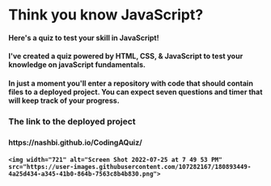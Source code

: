 # Think you know JavaScript?
<h4> Here's a quiz to test your skill in JavaScript! <h4>

<h4> I've created a quiz powered by HTML, CSS, & JavaScript to test your knowledge on javaScript fundamentals. <h4> 
  
<p> In just a moment you'll enter a repository with code that should contain files to a deployed project. You can expect seven questions and timer that will keep track of your progress.<p> 
  
<h3> The link to the deployed project <h3>
  <h4> https://nashbi.github.io/CodingAQuiz/ <h4>
    
    <img width="721" alt="Screen Shot 2022-07-25 at 7 49 53 PM" src="https://user-images.githubusercontent.com/107282167/180893449-4a25d434-a345-41b0-864b-7563c8b4b830.png">
